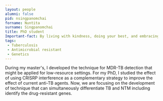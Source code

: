 ```yaml
---
layout: people
alumni: false
pid: nsingpanomchai
forname: Nuntita
surname: Singpanomchai
title: PhD student
Important-fact: By living with kindness, doing your best, and embracing time in nature, you nurture for true and lasting happiness.
tags: 
 - Tuberculosis
 - Antimicrobial resistant
 - Genetics
---
```

During my master's, I developed the technique for MDR-TB detection that might be applied for low-resource settings. For my PhD, I studied the effect of using CRISRP interference as a complementary strategy to improve the effect of current anti-TB agents. Now, we are focusing on the development of technique that can simultaneously differentiate TB and NTM including identify the drug-resistant genes.